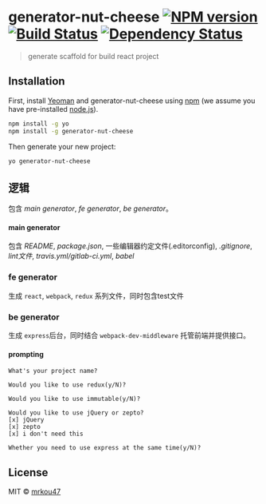 # generator-nut-cheese [![NPM version][npm-image]][npm-url] [![Build Status][travis-image]][travis-url] [![Dependency Status][daviddm-image]][daviddm-url]
> generate scaffold for build react project


## Installation

First, install [Yeoman](http://yeoman.io) and generator-nut-cheese using [npm](https://www.npmjs.com/) (we assume you have pre-installed [node.js](https://nodejs.org/)).

```bash
npm install -g yo
npm install -g generator-nut-cheese
```

Then generate your new project:

```bash
yo generator-nut-cheese
```

## 逻辑
 包含 *main generator*, *fe generator*, *be generator*。

#### main generator

包含 *README*, *package.json*, 一些编辑器约定文件(.editorconfig), *.gitignore*, *lint文件*, *travis.yml/gitlab-ci.yml*, *babel*

### fe generator

生成 `react`, `webpack`, `redux` 系列文件，同时包含test文件

### be generator

生成 `express`后台，同时结合 `webpack-dev-middleware` 托管前端并提供接口。

#### prompting

```shell
What's your project name?

Would you like to use redux(y/N)?

Would you like to use immutable(y/N)?

Would you like to use jQuery or zepto?
[x] jQuery
[x] zepto
[x] i don't need this

Whether you need to use express at the same time(y/N)? 
```

## License

MIT © [mrkou47](kbscript.me)


[npm-image]: https://badge.fury.io/js/generator-nut-cheese.svg
[npm-url]: https://npmjs.org/package/generator-nut-cheese
[travis-image]: https://travis-ci.org/nut-cheese/generator-nut-cheese.svg?branch=master
[travis-url]: https://travis-ci.org/nut-cheese/generator-nut-cheese
[daviddm-image]: https://david-dm.org/nut-cheese/generator-nut-cheese.svg?theme=shields.io
[daviddm-url]: https://david-dm.org/nut-cheese/generator-nut-cheese
